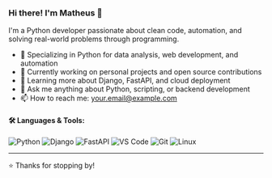 ### Hi there! I'm Matheus 👋

I'm a Python developer passionate about clean code, automation, and solving real-world problems through programming.

- 🐍 Specializing in Python for data analysis, web development, and automation
- 🔭 Currently working on personal projects and open source contributions
- 🌱 Learning more about Django, FastAPI, and cloud deployment
- 💬 Ask me anything about Python, scripting, or backend development
- 📫 How to reach me: your.email@example.com

#### 🛠️ Languages & Tools:
![Python](https://img.shields.io/badge/Python-3776AB?logo=python&logoColor=white)
![Django](https://img.shields.io/badge/Django-092E20?logo=django&logoColor=white)
![FastAPI](https://img.shields.io/badge/FastAPI-005571?logo=fastapi)
![VS Code](https://img.shields.io/badge/VSCode-007ACC?logo=visual-studio-code&logoColor=white)
![Git](https://img.shields.io/badge/Git-F05032?logo=git&logoColor=white)
![Linux](https://img.shields.io/badge/Linux-FCC624?logo=linux&logoColor=black)

---

⭐ Thanks for stopping by!
